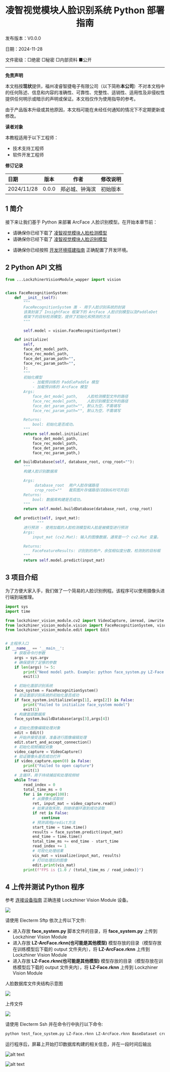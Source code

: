 <h1 align="center">凌智视觉模块人脸识别系统 Python 部署指南</h1>

发布版本：V0.0.0

日期：2024-11-28

文件密级：□绝密 □秘密 □内部资料 ■公开  

---

**免责声明**  

本文档按**现状**提供，福州凌睿智捷电子有限公司（以下简称**本公司**）不对本文档中的任何陈述、信息和内容的准确性、可靠性、完整性、适销性、适用性及非侵权性提供任何明示或暗示的声明或保证。本文档仅作为使用指导的参考。  

由于产品版本升级或其他原因，本文档可能在未经任何通知的情况下不定期更新或修改。  

**读者对象**  

本教程适用于以下工程师：  

- 技术支持工程师  
- 软件开发工程师  

**修订记录**  

| **日期**     | **版本** | **作者**  | **修改说明** |
|:-----------| -------- |---------| ------------ |
| 2024/11/28 | 0.0.0    | 郑必城、钟海滨 | 初始版本     |

## 1 简介

接下来让我们基于 Python 来部署 ArcFace 人脸识别模型。在开始本章节前：

* 请确保你已经下载了 [凌智视觉模块人脸检测模型](https://gitee.com/LockzhinerAI/LockzhinerVisionModule/releases/download/v0.0.3/LZ-Face.rknn)
* 请确保你已经下载了 [凌智视觉模块人脸识别模型](https://gitee.com/LockzhinerAI/LockzhinerVisionModule/releases/download/v0.0.0/LZ-ArcFace.rknn)
- 请确保你已经按照 [开发环境搭建指南](../../../../docs/introductory_tutorial/python_development_environment.md) 正确配置了开发环境。

## 2 Python API 文档

```python
from ...LockzhinerVisionModule_wapper import vision


class FaceRecognitionSystem:
    def __init__(self):
        """
        FaceRecognitionSystem 类 - 用于人脸识别系统的封装
        该类封装了 InsightFace 框架下的 ArcFace 人脸识别模型以及PaddleDet 
        框架下的目标检测模型，提供了初始化和预测的方法
        """

        self.model = vision.FaceRecognitionSystem()

    def initialize(
        self,
        face_det_model_path,
        face_rec_model_path,
        face_det_param_path="",
        face_rec_param_path="",
        ):
        """
        初始化模型  
            - 加载预训练的 PaddlePaddle 模型
            - 加载预训练的 ArcFace 模型
        Args:
            face_det_model_path,    人脸检测模型文件的路径
            face_rec_model_path,    人脸识别模型文件的路径
            face_det_param_path="", 默认为空，不需填写
            face_rec_param_path="", 默认为空，不需填写

        Returns:
            bool: 初始化是否成功。
        """
        return self.model.initialize(
            face_det_model_path,
            face_rec_model_path,
            face_det_param_path,
            face_rec_param_path,)

    def buildDatabase(self, database_root, crop_root=""):
        """
        构建人脸识别数据库

        Args:
             database_root  用户人脸存储路径
             crop_root=""   裁剪图片存储路径(DEBUG时可开启)
        Returns:
            bool: 数据库构建是否成功。
        """
        return self.model.buildDatabase(database_root, crop_root)

    def predict(self, input_mat):
              """
        进行预测 - 使用加载的人脸检测模型和人脸是被模型进行预测
        Args:
            input_mat (cv2.Mat): 输入的图像数据，通常是一个 cv2.Mat 变量。

        Returns:
            FaceFeatureResults: 识别到的用户，余弦相似度分数，检测到的目标框
        """
        return self.model.predict(input_mat)

```

## 3 项目介绍

为了方便大家入手，我们做了一个简易的人脸识别例程。该程序可以使用摄像头进行端到端推理。

```python
import sys
import time

from lockzhiner_vision_module.cv2 import VideoCapture, imread, imwrite
from lockzhiner_vision_module.vision import FaceRecognitionSystem, visualize
from lockzhiner_vision_module.edit import Edit


# 主程序入口
if __name__ == '__main__':
    # 获取命令行参数
    args = sys.argv
    # 确保提供了足够的参数
    if len(args) != 5:
        print("Need model path. Example: python face_system.py LZ-Face.rknn LZ-ArcFace.rknn baseDataset crop_root")
        exit(1)

    # 初始化面部识别系统
    face_system = FaceRecognitionSystem()
    # 验证面部识别系统的初始化是否成功
    if face_system.initialize(args[1], args[2]) is False:
        print("Failed to initialize face_system model")
        exit(1)
    # 构建面部数据库
    face_system.buildDatabase(args[3],args[4])

    # 初始化图像编辑处理对象
    edit = Edit()
    # 开始并接受连接，准备进行图像编辑处理
    edit.start_and_accept_connection()
    # 初始化视频捕捉对象
    video_capture = VideoCapture()
    # 验证摄像头是否成功打开
    if video_capture.open(0) is False:
        print("Failed to open capture")
        exit(1)
    # 主循环，用于持续捕捉和处理视频帧
    while True:
        read_index = 0
        total_time_ms = 0
        for i in range(100):
            # 从摄像头读取帧
            ret, input_mat = video_capture.read()
            # 如果读取失败，则继续循环直到成功读取
            if ret is False:
                continue
            # 预测调用predict方法
            start_time = time.time()
            results = face_system.predict(input_mat)
            end_time = time.time()
            total_time_ms += end_time - start_time
            read_index += 1
            # 可视化处理结果
            vis_mat = visualize(input_mat, results)
            # 打印处理后的图像
            edit.print(vis_mat)
        print(f"FPS is {1.0 / (total_time_ms / read_index)}")

```

## 4 上传并测试 Python 程序

参考 [连接设备指南](../../../../docs/introductory_tutorial/connect_device_using_ssh.md) 正确连接 Lockzhiner Vision Module 设备。

![](../../../../docs/introductory_tutorial/images/connect_device_using_ssh/ssh_success.png)

请使用 Electerm Sftp 依次上传以下文件:

- 进入存放 **face_system.py** 脚本文件的目录，将 **face_system.py** 上传到 Lockzhiner Vision Module
- 进入存放 **LZ-ArcFace.rknn(也可能是其他模型)** 模型存放的目录（模型存放在训练模型后下载的 output 文件夹内），将 **LZ-ArcFace.rknn** 上传到 Lockzhiner Vision Module
- 进入存放 **LZ-Face.rknn(也可能是其他模型)** 模型存放的目录（模型存放在训练模型后下载的 output 文件夹内），将 **LZ-Face.rknn** 上传到 Lockzhiner Vision Module

人脸数据库文件夹结构示意图

![](./images/img_1.png)
 
上传文件

![](./images/connect.png)




请使用 Electerm Ssh 并在命令行中执行以下命令:

```bash
python test_face_system.py LZ-Face.rknn LZ-ArcFace.rknn BaseDataset crop_root
```

运行程序后，屏幕上开始打印数据库构建的相关信息，并在一段时间后输出 

![alt text](./images/build_database.png)

![alt text](./images/fps.png)

